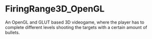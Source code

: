 # FiringRange3D_OpenGL
An OpenGL and GLUT based 3D videogame, where the player has to complete different levels shooting the targets with a certain amount of bullets.
